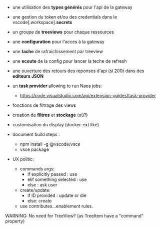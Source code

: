 
- une utilisation des **types générés** pour l'api de la gateway
- une gestion du token et/ou des credentials dans le vscode\[.workspace].**secrets**
- un groupe de **treeviews** pour chaque ressources
- une **configuration** pour l'acces à la gateway
- une **tache** de rafraichissement par treeview
- une **ecoute** de la config pour lancer la teche de refresh
- une ouverture des retours des reponses d'api (si 200) dans des **editeurs JSON**
- un **task provider** allowing to run Naos jobs:
  - https://code.visualstudio.com/api/extension-guides/task-provider

- fonctions de filtrage des views
- creation de **filtres** et **stockage** (où?)

- customisation du display (docker-ext like)

- document build steps :
  - npm install -g @vscode/vsce
  - vsce package

- UX politic:
  - commands args:
    - if explicitly passed : use
    - elif something selected : use
    - else : ask user
  - create/update:
    - if ID provided : update or die
    - else: create
  - use contributes...enablement rules.

WARNING: No need for TreeView? (as TreeItem have a "command" property)